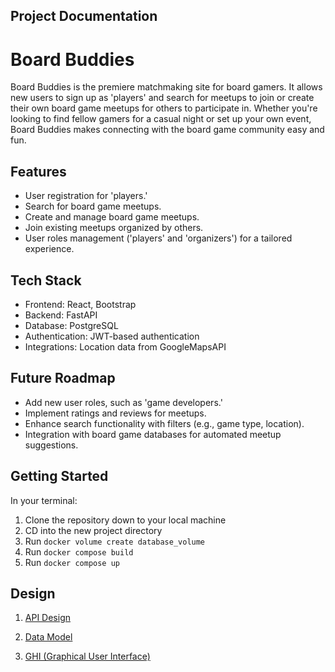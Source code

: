 ## Project Documentation

# Board Buddies
Board Buddies is the premiere matchmaking site for board gamers. It allows new users to sign up as 'players' and search for meetups to join or create their own board game meetups for others to participate in. Whether you're looking to find fellow gamers for a casual night or set up your own event, Board Buddies makes connecting with the board game community easy and fun.

## Features
- User registration for 'players.'
- Search for board game meetups.
- Create and manage board game meetups.
- Join existing meetups organized by others.
- User roles management ('players' and 'organizers') for a tailored experience.

## Tech Stack
- Frontend: React, Bootstrap
- Backend: FastAPI
- Database: PostgreSQL
- Authentication: JWT-based authentication
- Integrations: Location data from GoogleMapsAPI

## Future Roadmap
- Add new user roles, such as 'game developers.'
- Implement ratings and reviews for meetups.
- Enhance search functionality with filters (e.g., game type, location).
- Integration with board game databases for automated meetup suggestions.

## Getting Started
In your terminal:
1. Clone the repository down to your local machine
2. CD into the new project directory
4. Run ``docker volume create database_volume``
5. Run ``docker compose build``
6. Run ``docker compose up``

## Design
1. [API Design](docs/api-design.md)

2. [Data Model](docs/data-models.md)

3. [GHI (Graphical User Interface)](docs/ghi.md)
